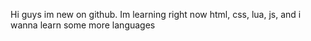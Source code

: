 Hi guys im new on github.
Im learning right now html, css, lua, js, and i wanna learn some more languages 
